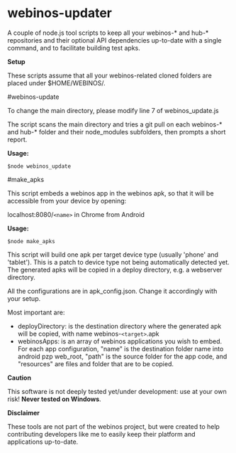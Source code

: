 webinos-updater
===============

A couple of node.js tool scripts to keep all your webinos-* and hub-* repositories and their optional API dependencies up-to-date with a single command, and to facilitate building test apks.

**Setup**

These scripts assume that all your webinos-related cloned folders are placed under $HOME/WEBINOS/.

#webinos-update

To change the main directory, please modify line 7 of webinos_update.js

The script scans the main directory and tries a git pull on each webinos-* and hub-* folder and their node_modules subfolders, then prompts a short report.


**Usage:**
```shell
$node webinos_update
```

#make_apks

This script embeds a webinos app in the webinos apk, so that it will be accessible from your device by opening:

localhost:8080/``<name>`` in Chrome from Android

**Usage:**
```shell
$node make_apks
```

This script will build one apk per target device type (usually 'phone' and 'tablet').
This is a patch to device type not being automatically detected yet. The generated apks will be copied in a deploy directory, e.g. a webserver directory.


All the configurations are in apk_config.json. Change it accordingly with your setup.

Most important are:

* deployDirectory: is the destination directory where the generated apk will be copied, with name webinos-``<target>``.apk
* webinosApps: is an array of webinos applications you wish to embed. For each app configuration, "name" is the destination folder name into android pzp web_root, "path" is the source folder for the app code, and "resources" are files and folder that are to be copied.


**Caution**

This software is not deeply tested yet/under development: use at your own risk! **Never tested on Windows**.

**Disclaimer**

These tools are not part of the webinos project, but were created to help contributing developers like me to easily keep their platform and applications up-to-date.

